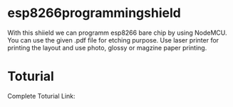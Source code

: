 # esp8266programmingshield
With this shiield we can programm esp8266 bare chip by using NodeMCU. 
You can use the given .pdf file for etching purpose. 
Use laser printer for printing the layout and use photo, glossy or magzine paper printing. 

# Toturial
Complete Toturial Link: 